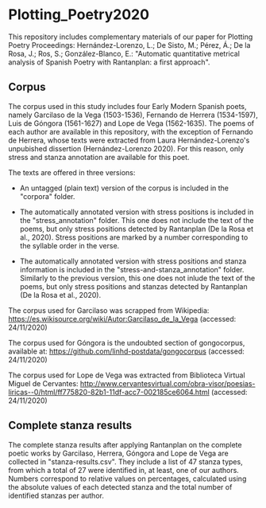 # Plotting_Poetry2020

This repository includes complementary materials of our paper for Plotting Poetry Proceedings: Hernández-Lorenzo, L.; De Sisto, M.; Pérez, Á.; De la Rosa, J.; Ros, S.; González-Blanco, E.: "Automatic quantitative metrical analysis of Spanish Poetry with Rantanplan: a first approach".

## Corpus

The corpus used in this study includes four Early Modern Spanish poets, namely Garcilaso de la Vega (1503-1536), Fernando de Herrera (1534-1597), Luis de Góngora (1561-1627) and Lope de Vega (1562-1635). The poems of each author are available in this repository, with the exception of Fernando de Herrera, whose texts were extracted from Laura Hernández-Lorenzo's unpubished dissertion (Hernández-Lorenzo 2020). For this reason, only stress and stanza annotation are available for this poet.

The texts are offered in three versions:

- An untagged (plain text) version of the corpus is included in the "corpora" folder.

- The automatically annotated version with stress positions is included in the "stress_annotation" folder. This one does not include the text of the poems, but only stress positions detected by Rantanplan (De la Rosa et al., 2020). Stress positions are marked by a number corresponding to the syllable order in the verse.

- The automatically annotated version with stress positions and stanza information is included in the "stress-and-stanza_annotation" folder. Similarly to the previous version, this one does not inlude the text of the poems, but only stress positions and stanzas detected by Rantanplan (De la Rosa et al., 2020).

The corpus used for Garcilaso was scrapped from Wikipedia: https://es.wikisource.org/wiki/Autor:Garcilaso_de_la_Vega (accessed: 24/11/2020)

The corpus used for Góngora is the undoubted section of gongocorpus, available at: https://github.com/linhd-postdata/gongocorpus (accessed: 24/11/2020)

The corpus used for Lope de Vega was extracted from Biblioteca Virtual Miguel de Cervantes: http://www.cervantesvirtual.com/obra-visor/poesias-liricas--0/html/ff775820-82b1-11df-acc7-002185ce6064.html (accessed: 24/11/2020)

## Complete stanza results

The complete stanza results after applying Rantanplan on the complete poetic works by Garcilaso, Herrera, Góngora and Lope de Vega are collected in "stanza-results.csv". They include a list of 47 stanza types, from which a total of 27 were identified in, at least, one of our authors. Numbers correspond to relative values on percentages, calculated using the absolute values of each detected stanza and the total number of identified stanzas per author.
